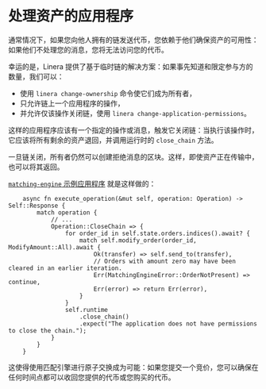 # 处理资产的应用程序

通常情况下，如果您向他人拥有的链发送代币，您依赖于他们确保资产的可用性：如果他们不处理您的消息，您将无法访问您的代币。

幸运的是，Linera 提供了基于临时链的解决方案：如果事先知道和限定参与方的数量，我们可以：

- 使用 `linera change-ownership` 命令使它们成为所有者，
- 只允许链上一个应用程序的操作，
- 并允许仅该操作关闭链，使用 `linera change-application-permissions`。

这样的应用程序应该有一个指定的操作或消息，触发它关闭链：当执行该操作时，它应该将所有剩余的资产退回，并调用运行时的 `close_chain` 方法。

一旦链关闭，所有者仍然可以创建拒绝消息的区块。这样，即使资产正在传输中，也可以将其返回。

[`matching-engine` 示例应用程序](https://github.com/linera-io/linera-protocol/tree/main/examples/matching-engine) 就是这样做的：

```rust,ignore
    async fn execute_operation(&mut self, operation: Operation) -> Self::Response {
        match operation {
            // ...
            Operation::CloseChain => {
                for order_id in self.state.orders.indices().await? {
                    match self.modify_order(order_id, ModifyAmount::All).await {
                        Ok(transfer) => self.send_to(transfer),
                        // Orders with amount zero may have been cleared in an earlier iteration.
                        Err(MatchingEngineError::OrderNotPresent) => continue,
                        Err(error) => return Err(error),
                    }
                }
                self.runtime
                    .close_chain()
                    .expect("The application does not have permissions to close the chain.");
            }
        }
    }
```

这使得使用匹配引擎进行原子交换成为可能：如果您提交一个竞价，您可以确保在任何时间点都可以收回您提供的代币或您购买的代币。